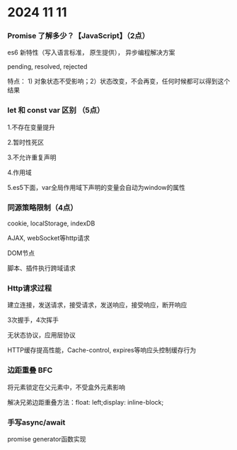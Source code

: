 # 2024 11 11

### Promise 了解多少？【JavaScript】（2点）

es6 新特性（写入语言标准， 原生提供）， 异步编程解决方案

pending, resolved, rejected

特点： 1) 对象状态不受影响；2）状态改变，不会再变，任何时候都可以得到这个结果

### let 和 const var 区别 （5点）

1.不存在变量提升

2.暂时性死区

3.不允许重复声明

4.作用域

5.es5下面，var全局作用域下声明的变量会自动为window的属性

### 同源策略限制（4点）

cookie, localStorage, indexDB

AJAX, webSocket等http请求

DOM节点

脚本、插件执行跨域请求

### Http请求过程

建立连接，发送请求，接受请求，发送响应，接受响应，断开响应

3次握手，4次挥手

无状态协议，应用层协议

HTTP缓存提高性能，Cache-control, expires等响应头控制缓存行为

### 边距重叠 BFC

将元素锁定在父元素中，不受盒外元素影响

解决兄弟边距重叠方法：float: left;display: inline-block;

### 手写async/await

promise generator函数实现